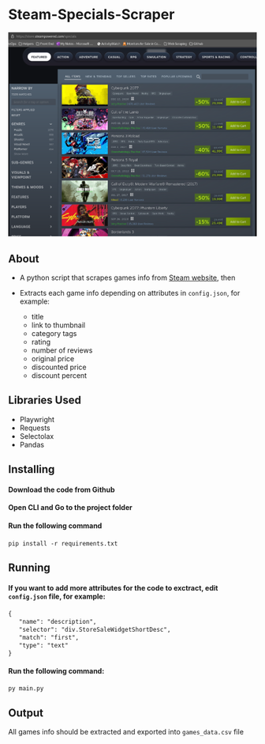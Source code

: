 # Steam-Specials-Scraper

![Steam Website](<Screenshot from 2024-08-13 22-52-21-1.png>)

## About 

* A python script that scrapes games info from [Steam website](https://store.steampowered.com/specials "Steam website"), then

* Extracts each game info depending on attributes in `config.json`, for example:
    * title
    * link to thumbnail
    * category tags
    * rating
    * number of reviews
    * original price
    * discounted price
    * discount percent
      
## Libraries Used
* Playwright
* Requests
* Selectolax
* Pandas

## Installing

#### Download the code from Github
#### Open CLI and Go to the project folder
#### Run the following command

```
pip install -r requirements.txt
```

## Running
#### If you want to add more attributes for the code to exctract, edit `config.json` file, for example:

```
{
   "name": "description",
   "selector": "div.StoreSaleWidgetShortDesc",
   "match": "first",
   "type": "text"
}
```

#### Run the following command:

```
py main.py
```

## Output
All games info should be extracted and exported into `games_data.csv` file

